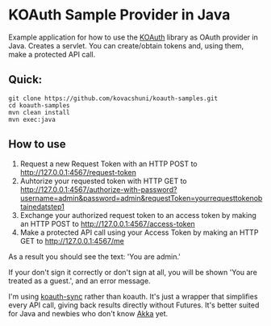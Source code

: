 # KOAuth Sample Provider in Java

Example application for how to use the [KOAuth](https://github.com/kovacshuni/koauth) library as OAuth provider in Java.
Creates a servlet. You can create/obtain tokens and, using them, make a protected API call.

## Quick:

```
git clone https://github.com/kovacshuni/koauth-samples.git
cd koauth-samples
mvn clean install
mvn exec:java
```

## How to use

1. Request a new Request Token with an HTTP POST to http://127.0.0.1:4567/request-token
2. Auhtorize your requested token with HTTP GET to http://127.0.0.1:4567/authorize-with-password?username=admin&password=admin&requestToken=yourrequesttokenobtainedatstep1
3. Exchange your authorized request token to an access token by making an HTTP POST to http://127.0.0.1:4567/access-token
4. Make a protected API call using your Access Token by making an HTTP GET to http://127.0.0.1:4567/me

As a result you should see the text: 'You are admin.'

If your don't sign it correctly or don't sign at all, you will be shown 'You are treated as a guest.', and an error message.

I'm using [koauth-sync](https://github.com/kovacshuni/koauth-sync) rather than koauth. It's just a wrapper that
simplifies every API call, giving back results directly without Futures. It's better suited for Java and newbies
who don't know [Akka](https://akka.io) yet.
